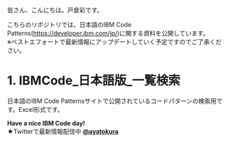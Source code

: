 皆さん、こんにちは。戸倉彩です。

こちらのリポジトリでは、日本語のIBM Code Patterns(https://developer.ibm.com/jp/)に関する資料を公開しています。   
※ベストエフォートで最新情報にアップデートしていく予定ですのでご了承ください。

# 1. IBMCode_日本語版_一覧検索

日本語のIBM Code Patternsサイトで公開されているコードパターンの検索用です。Excel形式です。

**Have a nice IBM Code day!**   
★Twitterで最新情報配信中 [**@ayatokura**](https://twitter.com/ayatokura)
